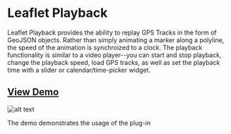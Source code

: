 # Leaflet Playback

Leaflet Playback provides the ability to replay GPS Tracks in the form of GeoJSON objects. Rather than simply animating a marker along a polyline, the speed of the animation is synchroized to a clock. The playback functionality is similar to a video player--you can start and stop playback, change the playback speed, load GPS tracks, as well as set the playback time with a slider or calendar/time-picker widget.

## [View Demo](http://leafletplayback.theoutpost.io)

![alt text](https://raw.github.com/hallahan/LeafletPlayback/master/docs/screenshots/readme.png)

The demo demonstrates the usage of the plug-in 

